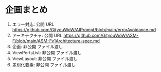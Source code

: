 # 企画まとめ

1. エラー対応: 公開 URL https://github.com/GityouWoW/AIPrompt/blob/main/errorAvoidance.md
2. アーキテクチャ: 公開 URL https://github.com/GityouWoW/ASM-F/blob/main/ASM-Fv1Architecture-spec.md
3. 企画: 非公開 ファイル渡し
4. ViewPertsList: 非公開 ファイル渡し
5. ViewLayout: 非公開 ファイル渡し
6. 差別化要素: 非公開 ファイル渡し
